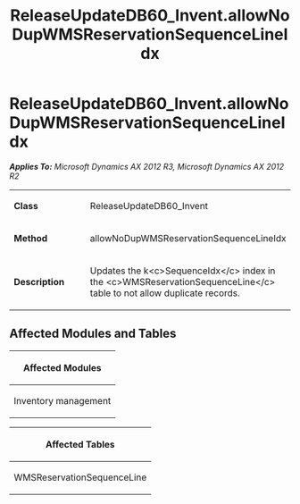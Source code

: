 ﻿---
title: ReleaseUpdateDB60_Invent.allowNoDupWMSReservationSequenceLineIdx
TOCTitle: ReleaseUpdateDB60_Invent.allowNoDupWMSReservationSequenceLineIdx
ms:assetid: d517f004-d979-5c20-3a7a-2113b3796b9d
ms:mtpsurl: https://msdn.microsoft.com/en-us/library/JJ687040(v=AX.60)
ms:contentKeyID: 49711488
ms.date: 05/18/2015
mtps_version: v=AX.60
---

# ReleaseUpdateDB60\_Invent.allowNoDupWMSReservationSequenceLineIdx 


_**Applies To:** Microsoft Dynamics AX 2012 R3, Microsoft Dynamics AX 2012 R2_

<table>
<colgroup>
<col style="width: 50%" />
<col style="width: 50%" />
</colgroup>
<tbody>
<tr class="odd">
<td><p><strong>Class</strong></p></td>
<td><p>ReleaseUpdateDB60_Invent</p></td>
</tr>
<tr class="even">
<td><p><strong>Method</strong></p></td>
<td><p>allowNoDupWMSReservationSequenceLineIdx</p></td>
</tr>
<tr class="odd">
<td><p><strong>Description</strong></p></td>
<td><p>Updates the k&lt;c&gt;SequenceIdx&lt;/c&gt; index in the &lt;c&gt;WMSReservationSequenceLine&lt;/c&gt; table to not allow duplicate records.</p></td>
</tr>
</tbody>
</table>


## Affected Modules and Tables

<table>
<colgroup>
<col style="width: 100%" />
</colgroup>
<thead>
<tr class="header">
<th><p>Affected Modules</p></th>
</tr>
</thead>
<tbody>
<tr class="odd">
<td><p>Inventory management</p></td>
</tr>
</tbody>
</table>


<table>
<colgroup>
<col style="width: 100%" />
</colgroup>
<thead>
<tr class="header">
<th><p>Affected Tables</p></th>
</tr>
</thead>
<tbody>
<tr class="odd">
<td><p>WMSReservationSequenceLine</p></td>
</tr>
</tbody>
</table>

  


